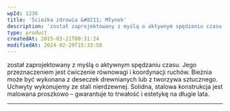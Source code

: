 ```yaml
---
wpId: 1236
title: 'Ścieżka zdrowia &#8211; Młynek'
description: 'został zaprojektowany z myślą o aktywnym spędzaniu czasu. Jego przeznaczeniem jest ćwiczenie równowagi i koordynacji ruchów. Bieżnia może być wykonana z deseczek drewnianych lub z tworzywa sztucznego. Uchwyty wykonujemy ze stali nierdzewnej. Solidna, stalowa konstrukcja jest malowana proszkowo – gwarantuje to trwałość i estetykę na długie lata.'
type: product
createdAt: 2015-03-21T00:31:24
modifiedAt: 2024-02-29T15:33:58
---
```



został zaprojektowany z myślą o aktywnym spędzaniu czasu. Jego przeznaczeniem jest ćwiczenie równowagi i koordynacji ruchów. Bieżnia może być wykonana z deseczek drewnianych lub z tworzywa sztucznego. Uchwyty wykonujemy ze stali nierdzewnej. Solidna, stalowa konstrukcja jest malowana proszkowo – gwarantuje to trwałość i estetykę na długie lata.

* * *